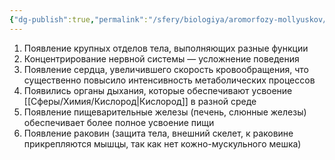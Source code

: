 ```yaml
---
{"dg-publish":true,"permalink":"/sfery/biologiya/aromorfozy-mollyuskov/","tags":["Зоология"]}
---
```


1. Появление крупных отделов тела, выполняющих разные функции 
2. Концентрирование нервной системы — усложнение поведения
3. Появление сердца, увеличившего скорость кровообращения, что существенно повысило интенсивность метаболических процессов
4. Появились органы дыхания, которые обеспечивают усвоение [[Сферы/Химия/Кислород\|Кислород]] в разной среде
5. Появление пищеварительные железы (печень, слюнные железы) обеспечивает более полное усвоение пищи
6. Появление раковин (защита тела, внешний скелет, к раковине прикрепляются мышцы, так как нет кожно-мускульного мешка)